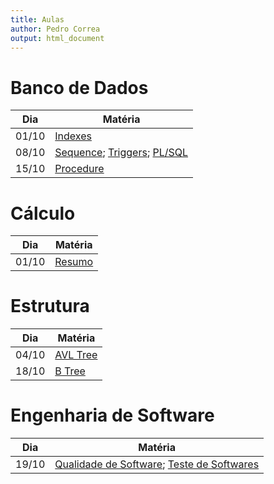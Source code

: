```yaml
---
title: Aulas
author: Pedro Correa
output: html_document
---
```


# Banco de Dados

Dia    | Matéria
------ | ----------------------------------------------------------------------
01/10  | [Indexes](bd/01-10/Indexed.html)
08/10  | [Sequence](bd/08-10/Sequence.html); [Triggers](bd/08-10/Triggers.html); [PL/SQL](bd/08-10/PL-SQL.html)
15/10  | [Procedure](bd/15-10/Procedure.html)

# Cálculo

Dia    | Matéria
------ | ----------------------------------------------------------------------
01/10  | [Resumo](calculo/resumo.html)

# Estrutura

Dia    | Matéria
------ | ----------------------------------------------------------------------
04/10  | [AVL Tree](estrutura/avl_tree/index.html)
18/10  | [B Tree](estrutura/b_tree/index.html)

# Engenharia de Software

Dia    | Matéria
------ | ----------------------------------------------------------------------
19/10  | [Qualidade de Software](engenharia_software/19-10/index.html); [Teste de Softwares](engenharia_software/19-10/teste_software.html)